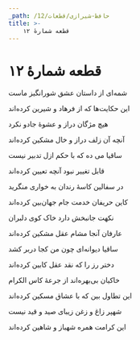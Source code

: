 ```yaml
---
_path: /حافظ-شیرازی/قطعات/12
title: >-
    قطعه شمارهٔ ۱۲
---
```

# قطعه شمارهٔ ۱۲

<div class="b" id="bn1"><div class="m1"><p>شمه‌ای از داستان عشق شورانگیز ماست</p></div>
<div class="m2"><p>این حکایت‌ها که از فرهاد و شیرین کرده‌اند</p></div></div>
<div class="b" id="bn2"><div class="m1"><p>هیچ مژگان دراز و عشوهٔ جادو نکرد</p></div>
<div class="m2"><p>آنچه آن زلف دراز و خال مشکین کرده‌اند</p></div></div>
<div class="b" id="bn3"><div class="m1"><p>ساقیا می ده که با حکم ازل تدبیر نیست</p></div>
<div class="m2"><p>قابل تغییر نبود آنچه تعیین کرده‌اند</p></div></div>
<div class="b" id="bn4"><div class="m1"><p>در سفالین کاسهٔ رندان به خواری منگرید</p></div>
<div class="m2"><p>کاین حریفان خدمت جام جهان‌بین کرده‌اند</p></div></div>
<div class="b" id="bn5"><div class="m1"><p>نکهت جانبخش دارد خاک کوی دلبران</p></div>
<div class="m2"><p>عارفان آنجا مشام عقل مشکین کرده‌اند</p></div></div>
<div class="b" id="bn6"><div class="m1"><p>ساقیا دیوانه‌ای چون من کجا دربر کشد</p></div>
<div class="m2"><p>دختر رز را که نقد عقل کابین کرده‌اند</p></div></div>
<div class="b" id="bn7"><div class="m1"><p>خاکیان بی‌بهره‌اند از جرعهٔ کاس الکرام</p></div>
<div class="m2"><p>این تطاول بین که با عشاق مسکین کرده‌اند</p></div></div>
<div class="b" id="bn8"><div class="m1"><p>شهپر زاغ و زغن زیبای صید و قید نیست</p></div>
<div class="m2"><p>این کرامت همره شهباز و شاهین کرده‌اند</p></div></div>
